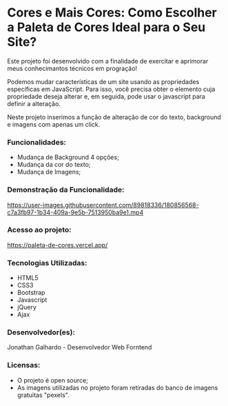 # Cores e Mais Cores: Como Escolher a Paleta de Cores Ideal para o Seu Site?

Este projeto foi desenvolvido com a finalidade de exercitar e aprimorar meus conhecimantos técnicos em progração! 

Podemos mudar características de um site usando as propriedades específicas em JavaScript. Para isso, você precisa obter o elemento cuja propriedade deseja alterar e, em seguida, pode usar o javascript para definir a alteração. 

Neste projeto inserimos a função de alteração de cor do texto, background e imagens com apenas um click. 


### Funcionalidades:
- Mudança de Background 4 opções;  
- Mudança da cor do texto; 
- Mudança de Imagens; 


### Demonstração da Funcionalidade:
https://user-images.githubusercontent.com/89818336/180856568-c7a3fb97-1b34-409a-9e5b-7513950ba9e1.mp4

### Acesso ao projeto:
https://paleta-de-cores.vercel.app/

### Tecnologias Utilizadas: 
- HTML5 
- CSS3
- Bootstrap
- Javascript 
- jQuery
- Ajax

### Desenvolvedor(es): 
Jonathan Galhardo - Desenvolvedor Web Forntend

### Licensas: 
- O projeto é open source; 
- As imagens utilizadas no projeto foram retiradas do banco de imagens gratuitas "pexels".


